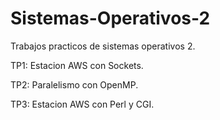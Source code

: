 # Sistemas-Operativos-2
Trabajos practicos de sistemas operativos 2.

TP1: Estacion AWS con Sockets.

TP2: Paralelismo con OpenMP.

TP3: Estacion AWS con Perl y CGI.

